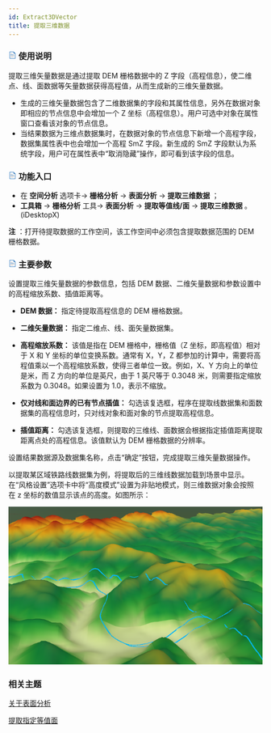 ```yaml
---
id: Extract3DVector
title: 提取三维数据
---
```

### ![](../../../img/read.gif) 使用说明

提取三维矢量数据是通过提取 DEM 栅格数据中的 Z 字段（高程信息），使二维点、线、面数据等矢量数据获得高程值，从而生成新的三维矢量数据。

  * 生成的三维矢量数据包含了二维数据集的字段和其属性信息，另外在数据对象即相应的节点信息中会增加一个 Z 坐标（高程信息）。用户可选中对象在属性窗口查看该对象的节点信息。
  * 当结果数据为三维点数据集时，在数据对象的节点信息下新增一个高程字段，数据集属性表中也会增加一个高程 SmZ 字段。新生成的 SmZ 字段默认为系统字段，用户可在属性表中“取消隐藏”操作，即可看到该字段的信息。

### ![](../../img/read.gif) 功能入口

  * 在 **空间分析** 选项卡-> **栅格分析** -> **表面分析** -> **提取三维数据** ；
  * **工具箱** -> **栅格分析** 工具-> **表面分析** -> **提取等值线/面** -> **提取三维数据** 。(iDesktopX)

**注** ：打开待提取数据的工作空间，该工作空间中必须包含提取数据范围的 DEM 栅格数据。

### ![](../../img/read.gif) 主要参数

  设置提取三维矢量数据的参数信息，包括 DEM 数据、二维矢量数据和参数设置中的高程缩放系数、插值距离等。

* **DEM 数据：** 指定待提取高程信息的 DEM 栅格数据。

* **二维矢量数据：** 指定二维点、线、面矢量数据集。

* **高程缩放系数：** 该值是指在 DEM 栅格中，栅格值（Z 坐标，即高程值）相对于 X 和 Y 坐标的单位变换系数。通常有 X，Y，Z 都参加的计算中，需要将高程值乘以一个高程缩放系数，使得三者单位一致。例如，X、Y 方向上的单位是米，而 Z 方向的单位是英尺，由于 1 英尺等于
0.3048 米，则需要指定缩放系数为 0.3048。如果设置为 1.0，表示不缩放。

* **仅对线和面边界的已有节点插值：** 勾选该复选框，程序在提取线数据集和面数据集的高程信息时，只对线对象和面对象的节点提取高程信息。

* **插值距离：** 勾选该复选框，则提取的三维线、面数据会根据指定插值距离提取距离点处的高程信息。该值默认为 DEM 栅格数据的分辨率。

设置结果数据源及数据集名称，点击“确定”按钮，完成提取三维矢量数据操作。 

以提取某区域铁路线数据集为例，将提取后的三维线数据加载到场景中显示。在“风格设置”选项卡中将“高度模式”设置为非贴地模式，则三维数据对象会按照 在 z 坐标的数值显示该点的高度。如图所示：

![](img/Exact3DResult.png)  

###  相关主题

[关于表面分析](AoubtSurfaceAnalyst)

[提取指定等值面](DriveRegionSpecific)
